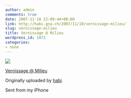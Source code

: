 ```yaml
---
author: admin
comments: true
date: 2007-11-10 22:09:44+00:00
link: http://habi.gna.ch/2007/11/10/vernissage-milieu/
slug: vernissage-milieu
title: Vernissage @ Milieu
wordpress_id: 1072
categories:
- none
---
```



 [![](http://farm3.static.flickr.com/2141/1954686588_64bd8ea74c_m.jpg)](http://www.flickr.com/photos/habi/1954686588/)
   

 
  [Vernissage @ Milieu](http://www.flickr.com/photos/habi/1954686588/)
    

  Originally uploaded by [habi](http://www.flickr.com/people/habi/).
 



Sent from my iPhone
  

